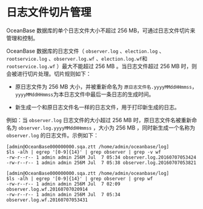 # 日志文件切片管理

OceanBase 数据库的单个日志文件大小不超过 256 MB，可通过日志文件切片来管理和控制。

OceanBase 数据库的日志文件（ `observer.log` 、`election.log` 、`rootservice.log` 、`observer.log.wf` 、`election.log.wf`和 `rootservice.log.wf` ）最大不能超过 256 MB 。当日志文件超过 256 MB 时，则会被进行切片处理。切片规则如下：

* 原日志文件为 256 MB 大小，并被重新命名为 `原日志文件名.yyyyMMddHHmmss`，`yyyyMMddHHmmss`为本日志文件中最后一条日志的生成时间。

* 新生成一个和原日志文件名一样的日志文件，用于打印新生成的日志。

例如：当 `observer.log` 日志文件的大小超过 256 MB 时，原日志文件名被重新命名为 `observer.log.yyyyMMddHHmmss` ，大小为 256 MB ，同时新生成一个名称为 `observer.log` 的日志文件。示例如下：

```shell
[admin@OceanBase000000000.sqa.ztt /home/admin/oceanbase/log] 
$ls -alh | egrep '[0-9]{14}' | grep observer | grep -v wf 
-rw-r--r-- 1 admin admin 256M Jul  7 05:34 observer.log.20160707053424 
-rw-r--r-- 1 admin admin 256M Jul  7 05:38 observer.log.20160707053821 

[admin@OceanBase000000000.sqa.ztt /home/admin/oceanbase/log] 
$ls -alh | egrep '[0-9]{14}' | grep observer | grep wf 
-rw-r--r-- 1 admin admin 256M Jul  7 02:09 observer.log.wf.20160707020914
-rw-r--r-- 1 admin admin 256M Jul  7 05:34 observer.log.wf.20160707053431
```
